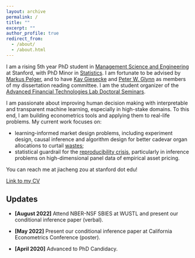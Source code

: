 ```yaml
---
layout: archive
permalink: /
title: ""
excerpt: ""
author_profile: true
redirect_from: 
  - /about/
  - /about.html
---
```

I am a rising 5th year PhD student in [Management Science and Engineering](https://msande.stanford.edu/) at Stanford, with PhD Minor in [Statistics](https://statistics.stanford.edu/). I am fortunate to be advised by [Markus Pelger](https://mpelger.people.stanford.edu/), and to have [Kay Giesecke](https://giesecke.people.stanford.edu/) and [Peter W. Glynn](https://web.stanford.edu/~glynn/) as members of my dissertation reading committee. I am the student organizer of the [Advanced Financial Technologies Lab Doctoral Seminars](https://fintech.stanford.edu/events/doctoral-seminars). 

I am passionate about improving human decision making with interpretable and transparent machine learning, especially in high-stake domains. To this end, I am building econometrics tools and applying them to real-life problems. My current work focuses on:
 - learning-informed market design problems, including experiment design, causal inference and algorithm design for better cadevar organ allocations to curtail [wastes](https://marketdesigner.blogspot.com/2019/08/reducing-discards-of-deceased-donor.html);
 - statistical guardrail for the [reproducibility crisis](https://www.nature.com/articles/533452a), particularly in inference problems on high-dimensional panel data of empirical asset pricing.

You can reach me at jiacheng zou at stanford dot edu!

[Link to my CV](https://drive.google.com/file/d/1JpwM2UUtm8bvMU090gdG5jjB63Kvvg-g/view?usp=sharing)

Updates
------
* **[August 2022]** Attend NBER-NSF SBIES at WUSTL and present our conditional inference paper (verbal).

* **[May 2022]** Present our conditional inference paper at California Econometrics Conference (poster).

* **[April 2020]** Advanced to PhD Candidacy.
